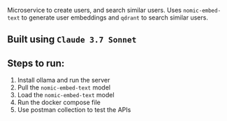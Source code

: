 
Microservice to create users, and search similar users.
Uses `nomic-embed-text` to generate user embeddings and `qdrant` to search similar users.

## Built using `Claude 3.7 Sonnet`

## Steps to run:
1. Install ollama and run the server
2. Pull the `nomic-embed-text` model
3. Load the `nomic-embed-text` model
4. Run the docker compose file
5. Use postman collection to test the APIs